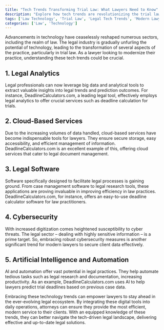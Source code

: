 ```yaml
---
title: "Tech Trends Transforming Trial Law: What Lawyers Need to Know"
description: "Explore how tech trends are revolutionizing the trial law landscape. Understand the essential technological advances every lawyer should be aware of to stay competitive in the digital age."
tags: ['Law Technology', 'Trial Law', 'Legal Tech Trends', 'Modern Lawyering']
categories: ['Law', 'Technology']
---
```


Advancements in technology have ceaselessly reshaped numerous sectors, including the realm of law. The legal industry is gradually unfurling the potential of technology, leading to the transformation of several aspects of the practice, particularly in trial law. As a lawyer looking to modernize their practice, understanding these tech trends could be crucial.

## 1. Legal Analytics

Legal professionals can now leverage big data and analytical tools to extract valuable insights into legal trends and prediction outcomes. For instance, DeadlineCalculators.com, a leading legal tool, effectively employs legal analytics to offer crucial services such as deadline calculation for trials.

## 2. Cloud-Based Services

Due to the increasing volumes of data handled, cloud-based services have become indispensable tools for lawyers. They ensure secure storage, easy accessibility, and efficient management of information. DeadlineCalculators.com is an excellent example of this, offering cloud services that cater to legal document management.

## 3. Legal Software

Software specifically designed to facilitate legal processes is gaining ground. From case management software to legal research tools, these applications are proving invaluable in improving efficiency in law practices. DeadlineCalculators.com, for instance, offers an easy-to-use deadline calculator software for law practitioners.

## 4. Cybersecurity

With increased digitization comes heightened susceptibility to cyber threats. The legal sector – dealing with highly sensitive information – is a prime target. So, embracing robust cybersecurity measures is another significant trend for modern lawyers to secure client data effectively.

## 5. Artificial Intelligence and Automation

AI and automation offer vast potential in legal practices. They help automate tedious tasks such as legal research and documentation, increasing productivity. As an example, DeadlineCalculators.com uses AI to help lawyers predict trial deadlines based on previous case data.

Embracing these technology trends can empower lawyers to stay ahead in the ever-evolving legal ecosystem. By integrating these digital tools into daily operations, attorneys can ensure they provide the most efficient, modern service to their clients. With an equipped knowledge of these trends, they can better navigate the tech-driven legal landscape, delivering effective and up-to-date legal solutions.
